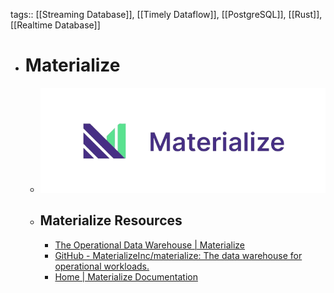 tags:: [[Streaming Database]], [[Timely Dataflow]], [[PostgreSQL]], [[Rust]], [[Realtime Database]]

- # Materialize
	- ![materialize.png](../assets/materialize_1707405665012_0.png)
	- ## Materialize Resources
		- [The Operational Data Warehouse | Materialize](https://materialize.com/)
		- [GitHub - MaterializeInc/materialize: The data warehouse for operational workloads.](https://github.com/MaterializeInc/materialize)
		- [Home | Materialize Documentation](https://materialize.com/docs/)